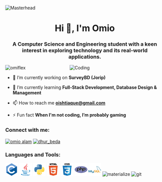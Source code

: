 ![Masterhead]([https://user-images.githubusercontent.com/80781196/190216139-7697aa5a-c9a0-4bd6-80bf-3aca76a2e1c8.gif](https://imgur.com/ckFIVm1))
<h1 align="center">Hi 👋, I'm Omio</h1>
<h3 align="center">A Computer Science and Engineering student with a keen interest in exploring technology and its real-world applications.</h3>
<img align="right" alt="Coding" width="300" src="https://res.cloudinary.com/practicaldev/image/fetch/s--rwfbkVgA--/c_limit%2Cf_auto%2Cfl_progressive%2Cq_auto%2Cw_800/https://dev-to-uploads.s3.amazonaws.com/uploads/articles/x88nwrvshk9eqt61g9bd.png">

<p align="left"> <img src="https://komarev.com/ghpvc/?username=omiflex&label=Profile%20views&color=0e75b6&style=flat" alt="omiflex" /> </p>

- 🔭 I’m currently working on **SurveyBD (Jorip)**

- 🌱 I’m currently learning **Full-Stack Development, Database Design & Management**

- 📫 How to reach me **oishtiaque@gmail.com**

- ⚡ Fun fact **When I'm not coding, I’m probably gaming**

<h3 align="left">Connect with me:</h3>
<p align="left">
<a href="https://fb.com/Omio.alam" target="blank"><img align="center" src="https://raw.githubusercontent.com/rahuldkjain/github-profile-readme-generator/master/src/images/icons/Social/facebook.svg" alt="omio alam" height="30" width="40" /></a>
<a href="https://instagram.com/dhur_beda" target="blank"><img align="center" src="https://raw.githubusercontent.com/rahuldkjain/github-profile-readme-generator/master/src/images/icons/Social/instagram.svg" alt="dhur_beda" height="30" width="40" /></a>
</p>

<h3 align="left">Languages and Tools:</h3>
<p align="left"> 
<a> <img src="https://raw.githubusercontent.com/devicons/devicon/master/icons/c/c-original.svg" alt="c" width="40" height="40"/>  </a> 
<a> <img src="https://raw.githubusercontent.com/devicons/devicon/master/icons/java/java-original.svg" alt="java" width="40" height="40"/> </a> 
<a> <img src="https://raw.githubusercontent.com/devicons/devicon/master/icons/python/python-original.svg" alt="python" width="40" height="40"/> </a>
<a> <img src="https://raw.githubusercontent.com/devicons/devicon/master/icons/html5/html5-original-wordmark.svg" alt="html5" width="40" height="40"/> </a> 
<a> <img src="https://raw.githubusercontent.com/devicons/devicon/master/icons/css3/css3-original-wordmark.svg" alt="css3" width="40" height="40"/> </a> 
<a> <img src="https://raw.githubusercontent.com/devicons/devicon/master/icons/php/php-original.svg" alt="php" width="40" height="40"/> </a> 
<a> <img src="https://raw.githubusercontent.com/devicons/devicon/master/icons/mysql/mysql-original-wordmark.svg" alt="mysql" width="40" height="40"/> </a>  
<a> <img src="https://raw.githubusercontent.com/prplx/svg-logos/5585531d45d294869c4eaab4d7cf2e9c167710a9/svg/materialize.svg" alt="materialize" width="40" height="40"/> </a> 
<a> <img src="https://www.vectorlogo.zone/logos/git-scm/git-scm-icon.svg" alt="git" width="40" height="40"/> </a> 
</p>



